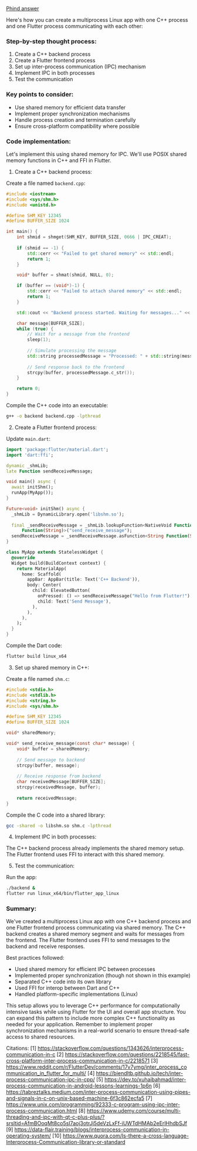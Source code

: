 
[Phind answer](https://www.phind.com/search?cache=n99w3f8wth1mpwwt8povmf76&fbclid=IwZXh0bgNhZW0CMTAAAR3C1m4pUCz0eQzHK3FdaS-X1x93HkOzC5INTzs3D0QgFUrtdYPVWEuy2rY_aem_UwQFgifhOrSlnasm4ie51A)

Here's how you can create a multiprocess Linux app with one C++ process and one Flutter process communicating with each other:

### Step-by-step thought process:

1. Create a C++ backend process
2. Create a Flutter frontend process
3. Set up inter-process communication (IPC) mechanism
4. Implement IPC in both processes
5. Test the communication

### Key points to consider:

- Use shared memory for efficient data transfer
- Implement proper synchronization mechanisms
- Handle process creation and termination carefully
- Ensure cross-platform compatibility where possible

### Code implementation:

Let's implement this using shared memory for IPC. We'll use POSIX shared memory functions in C++ and FFI in Flutter.

1. Create a C++ backend process:

Create a file named `backend.cpp`:

```cpp
#include <iostream>
#include <sys/shm.h>
#include <unistd.h>

#define SHM_KEY 12345
#define BUFFER_SIZE 1024

int main() {
    int shmid = shmget(SHM_KEY, BUFFER_SIZE, 0666 | IPC_CREAT);
    
    if (shmid == -1) {
        std::cerr << "Failed to get shared memory" << std::endl;
        return 1;
    }

    void* buffer = shmat(shmid, NULL, 0);

    if (buffer == (void*)-1) {
        std::cerr << "Failed to attach shared memory" << std::endl;
        return 1;
    }

    std::cout << "Backend process started. Waiting for messages..." << std::endl;

    char message[BUFFER_SIZE];
    while (true) {
        // Wait for a message from the frontend
        sleep(1);
        
        // Simulate processing the message
        std::string processedMessage = "Processed: " + std::string(message);
        
        // Send response back to the frontend
        strcpy(buffer, processedMessage.c_str());
    }

    return 0;
}
```

Compile the C++ code into an executable:

```bash
g++ -o backend backend.cpp -lpthread
```

2. Create a Flutter frontend process:

Update `main.dart`:

```dart
import 'package:flutter/material.dart';
import 'dart:ffi';

dynamic _shmLib;
late Function sendReceiveMessage;

void main() async {
  await initShm();
  runApp(MyApp());
}

Future<void> initShm() async {
  _shmLib = DynamicLibrary.open('libshm.so');
  
  final _sendReceiveMessage = _shmLib.lookupFunction<NativeVoid Function(String), 
      Function(String)>("send_receive_message");
  sendReceiveMessage = _sendReceiveMessage.asFunction<String Function(String)>();
}

class MyApp extends StatelessWidget {
  @override
  Widget build(BuildContext context) {
    return MaterialApp(
      home: Scaffold(
        appBar: AppBar(title: Text('C++ Backend')),
        body: Center(
          child: ElevatedButton(
            onPressed: () => sendReceiveMessage("Hello from Flutter!"),
            child: Text('Send Message'),
          ),
        ),
      ),
    );
  }
}
```

Compile the Dart code:

```bash
flutter build linux_x64
```

3. Set up shared memory in C++:

Create a file named `shm.c`:

```c
#include <stdio.h>
#include <stdlib.h>
#include <string.h>
#include <sys/shm.h>

#define SHM_KEY 12345
#define BUFFER_SIZE 1024

void* sharedMemory;

void* send_receive_message(const char* message) {
    void* buffer = sharedMemory;
    
    // Send message to backend
    strcpy(buffer, message);
    
    // Receive response from backend
    char receivedMessage[BUFFER_SIZE];
    strcpy(receivedMessage, buffer);
    
    return receivedMessage;
}
```

Compile the C code into a shared library:

```bash
gcc -shared -o libshm.so shm.c -lpthread
```

4. Implement IPC in both processes:

The C++ backend process already implements the shared memory setup. The Flutter frontend uses FFI to interact with this shared memory.

5. Test the communication:

Run the app:

```bash
./backend &
flutter run linux_x64/bin/flutter_app_linux
```

### Summary:

We've created a multiprocess Linux app with one C++ backend process and one Flutter frontend process communicating via shared memory. The C++ backend creates a shared memory segment and waits for messages from the frontend. The Flutter frontend uses FFI to send messages to the backend and receive responses.

Best practices followed:
- Used shared memory for efficient IPC between processes
- Implemented proper synchronization (though not shown in this example)
- Separated C++ code into its own library
- Used FFI for interop between Dart and C++
- Handled platform-specific implementations (Linux)

This setup allows you to leverage C++ performance for computationally intensive tasks while using Flutter for the UI and overall app structure. You can expand this pattern to include more complex C++ functionality as needed for your application. Remember to implement proper synchronization mechanisms in a real-world scenario to ensure thread-safe access to shared resources.

Citations:
[1] https://stackoverflow.com/questions/1343626/interprocess-communication-in-c
[2] https://stackoverflow.com/questions/2218545/fast-cross-platform-inter-process-communication-in-c/2218571
[3] https://www.reddit.com/r/FlutterDev/comments/17v7ymg/inter_process_communication_in_flutter_for_multi/
[4] https://biendltb.github.io/tech/inter-process-communication-ipc-in-cpp/
[5] https://dev.to/xuhaibahmad/inter-process-communication-in-android-lessons-learnings-1p6n
[6] https://tabreztalks.medium.com/inter-process-communication-using-pipes-and-signals-in-c-on-unix-based-machine-6f3c862ecfa5
[7] https://www.unix.com/programming/92333-c-program-using-ipc-inter-process-communication.html
[8] https://www.udemy.com/course/multi-threading-and-ipc-with-qt-c-plus-plus/?srsltid=AfmBOoqMt8co5sI7aoj3otrJj5deVzLxFf-iUWTdHMAb2eErIHhdbSJf
[9] https://data-flair.training/blogs/interprocess-communication-in-operating-system/
[10] https://www.quora.com/Is-there-a-cross-language-Interprocess-Communication-library-or-standard